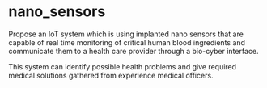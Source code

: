 # nano_sensors

Propose an IoT system which is using implanted nano sensors that are capable of real time
monitoring of critical human blood ingredients and communicate them to a health care provider
through a bio-cyber interface. 

This system can identify possible health problems and give required
medical solutions gathered from experience medical officers.

